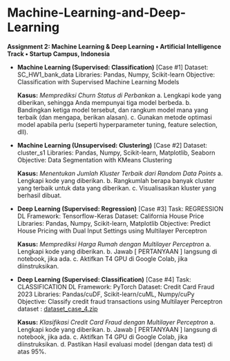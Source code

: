# Machine-Learning-and-Deep-Learning
 **Assignment 2: Machine Learning & Deep Learning • Artificial Intelligence Track • Startup Campus, Indonesia**

- **Machine Learning (Supervised: Classification)** [Case #1]
  Dataset: SC_HW1_bank_data
  Libraries: Pandas, Numpy, Scikit-learn
  Objective: Classification with Supervised Machine Learning Models

  **Kasus:**
  *Memprediksi Churn Status di Perbankan*
  a. Lengkapi kode yang diberikan, sehingga Anda mempunyai tiga model berbeda.
  b. Bandingkan ketiga model tersebut, dan rangkum model mana yang terbaik (dan mengapa, berikan alasan).
  c. Gunakan metode optimasi model apabila perlu (seperti hyperparameter tuning, feature selection, dll).

- **Machine Learning (Unsupervised: Clustering)** [Case #2]
  Dataset: cluster_s1
  Libraries: Pandas, Numpy, Scikit-learn, Matplotlib, Seaborn
  Objective: Data Segmentation with KMeans Clustering

  **Kasus:**
  *Menentukan Jumlah Kluster Terbaik dari Random Data Points*
  a. Lengkapi kode yang diberikan.
  b. Rangkumlah berapa banyak cluster yang terbaik untuk data yang diberikan.
  c. Visualisasikan kluster yang berhasil dibuat.


- **Deep Learning (Supervised: Regression)** [Case #3]
  Task: REGRESSION
  DL Framework: Tensorflow-Keras
  Dataset: California House Price
  Libraries: Pandas, Numpy, Scikit-learn, Matplotlib
  Objective: Predict House Pricing with Dual Input Settings using Multilayer Perceptron

  **Kasus:**
  *Memprediksi Harga Rumah dengan Multilayer Perceptron*
  a. Lengkapi kode yang diberikan.
  b. Jawab [ PERTANYAAN ] langsung di notebook, jika ada.
  c. Aktifkan T4 GPU di Google Colab, jika diinstruksikan.


- **Deep Learning (Supervised: Classification)** [Case #4]
  Task: CLASSIFICATION
  DL Framework: PyTorch
  Dataset: Credit Card Fraud 2023
  Libraries: Pandas/cuDF, Scikit-learn/cuML, Numpy/cuPy
  Objective: Classify credit fraud transactions using Multilayer Perceptron
  dataset : [dataset_case_4.zip](https://drive.google.com/file/d/1PoU9AfbdX3Fnt5PvGbnOn99SDFgb7too/view)

  **Kasus:**
  *Klasifikasi Credit Card Fraud dengan Multilayer Perceptron*
  a. Lengkapi kode yang diberikan.
  b. Jawab [ PERTANYAAN ] langsung di notebook, jika ada.
  c. Aktifkan T4 GPU di Google Colab, jika diinstruksikan.
  d. Pastikan Hasil evaluasi model (dengan data test) di atas 95%.
